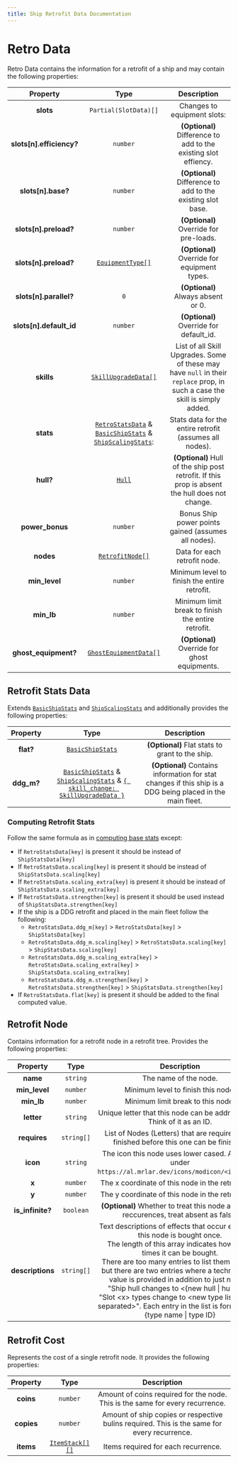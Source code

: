 ```yaml
---
title: Ship Retrofit Data Documentation
---
```


# Retro Data

Retro Data contains the information for a retrofit of a ship and may contain the following
properties:

|         Property         |                                                                       Type                                                                        |                                                         Description                                                          |
| :----------------------: | :-----------------------------------------------------------------------------------------------------------------------------------------------: | :--------------------------------------------------------------------------------------------------------------------------: |
|        **slots**         |                                                               `Partial(SlotData)[]`                                                               |                                                 Changes to equipment slots:                                                  |
| **slots[n].efficiency?** |                                                                     `number`                                                                      |                               **(Optional)** Difference to add to the existing slot effiency.                                |
|    **slots[n].base?**    |                                                                     `number`                                                                      |                                 **(Optional)** Difference to add to the existing slot base.                                  |
|  **slots[n].preload?**   |                                                                     `number`                                                                      |                                            **(Optional)** Override for pre-loads.                                            |
|  **slots[n].preload?**   |                                                 [`EquipmentType[]`](../common.md#equipment-type)                                                  |                                         **(Optional)** Override for equipment types.                                         |
|  **slots[n].parallel?**  |                                                                        `0`                                                                        |                                              **(Optional)** Always absent or 0.                                              |
| **slots[n].default_id**  |                                                                     `number`                                                                      |                                           **(Optional)** Override for default_id.                                            |
|        **skills**        |                                              [`SkillUpgradeData[]`](../common.md#skill-upgrade-data)                                              | List of all Skill Upgrades. Some of these may have `null` in their `replace` prop, in such a case the skill is simply added. |
|        **stats**         | [`RetroStatsData`](#retrofit-stats-data) & [`BasicShipStats`](./index.md#basic-ship-stats) & [`ShipScalingStats`](./index.md#scaling-ship-stats): |                                   Stats data for the entire retrofit (assumes all nodes).                                    |
|        **hull?**         |                                                            [`Hull`](../common.md#hull)                                                            |               **(Optional)** Hull of the ship post retrofit. If this prop is absent the hull does not change.                |
|     **power_bonus**      |                                                                     `number`                                                                      |                                     Bonus Ship power points gained (assumes all nodes).                                      |
|        **nodes**         |                                                        [`RetrofitNode[]`](#retrofit-node)                                                         |                                                 Data for each retrofit node.                                                 |
|      **min_level**       |                                                                     `number`                                                                      |                                         Minimum level to finish the entire retrofit.                                         |
|        **min_lb**        |                                                                     `number`                                                                      |                                      Minimum limit break to finish the entire retrofit.                                      |
|   **ghost_equipment?**   |                                                    [`GhostEquipmentData[]`](./ghost_equip.md)                                                     |                                        **(Optional)** Override for ghost equipments.                                         |

## Retrofit Stats Data

Extends [`BasicShipStats`](./index.md#basic-ship-stats)
and [`ShipScalingStats`](./index.md#scaling-ship-stats) and additionally provides the following
properties:

|  Property  |                                                                                      Type                                                                                       |                                                Description                                                 |
| :--------: | :-----------------------------------------------------------------------------------------------------------------------------------------------------------------------------: | :--------------------------------------------------------------------------------------------------------: |
| **flat?**  |                                                                 [`BasicShipStats`](./index.md#basic-ship-stats)                                                                 |                              **(Optional)** Flat stats to grant to the ship.                               |
| **ddg_m?** | [`BasicShipStats`](./index.md#basic-ship-stats) & [`ShipScalingStats`](./index.md#scaling-ship-stats) & [`{ skill_change: SkillUpgradeData }`](../common.md#skill-upgrade-data) | **(Optional)** Contains information for stat changes if this ship is a DDG being placed in the main fleet. |


### Computing Retrofit Stats

Follow the same formula as in [computing base stats](./index.md#computing-base-stats) except:

- If `RetroStatsData[key]` is present it should be instead of `ShipStatsData[key]`
- If `RetroStatsData.scaling[key]` is present it should be instead of `ShipStatsData.scaling[key]`
- If `RetroStatsData.scaling_extra[key]` is present it should be instead of `ShipStatsData.scaling_extra[key]`
- If `RetroStatsData.strengthen[key]` is present it should be used instead of `ShipStatsData.strengthen[key]`
- If the ship is a DDG retrofit and placed in the main fleet follow the following:
    - `RetroStatsData.ddg_m[key]` &gt; `RetroStatsData[key]` &gt; `ShipStatsData[key]`
    - `RetroStatsData.ddg_m.scaling[key]` &gt; `RetroStatsData.scaling[key]`
      &gt; `ShipStatsData.scaling[key]`
    - `RetroStatsData.ddg_m.scaling_extra[key]` &gt; `RetroStatsData.scaling_extra[key]`
      &gt; `ShipStatsData.scaling_extra[key]`
    - `RetroStatsData.ddg_m.strengthen[key]` &gt; `RetroStatsData.strengthen[key]`
      &gt; `ShipStatsData.strengthen[key]`
- If `RetroStatsData.flat[key]` is present it should be added to the final computed value.

## Retrofit Node

Contains information for a retrofit node in a retrofit tree. Provides the following properties:

|     Property     |    Type    |                                                                                                                                                                                                                                              Description                                                                                                                                                                                                                                               |
| :--------------: | :--------: | :----------------------------------------------------------------------------------------------------------------------------------------------------------------------------------------------------------------------------------------------------------------------------------------------------------------------------------------------------------------------------------------------------------------------------------------------------------------------------------------------------: |
|     **name**     |  `string`  |                                                                                                                                                                                                                                         The name of the node.                                                                                                                                                                                                                                          |
|  **min_level**   |  `number`  |                                                                                                                                                                                                                                   Minimum level to finish this node.                                                                                                                                                                                                                                   |
|    **min_lb**    |  `number`  |                                                                                                                                                                                                                                   Minimum limit break to this node.                                                                                                                                                                                                                                    |
|    **letter**    |  `string`  |                                                                                                                                                                                                                Unique letter that this node can be addressed as. Think of it as an ID.                                                                                                                                                                                                                 |
|   **requires**   | `string[]` |                                                                                                                                                                                                       List of Nodes (Letters) that are required to be finished before this one can be finished.                                                                                                                                                                                                        |
|     **icon**     |  `string`  |                                                                                                                                                                                                 The icon this node uses lower cased. Available under `https://al.mrlar.dev/icons/modicon/<icon>.png`.                                                                                                                                                                                                  |
|      **x**       |  `number`  |                                                                                                                                                                                                                           The x coordinate of this node in the retro graph.                                                                                                                                                                                                                            |
|      **y**       |  `number`  |                                                                                                                                                                                                                           The y coordinate of this node in the retro graph.                                                                                                                                                                                                                            |
| **is_infinite?** | `boolean`  |                                                                                                                                                                                                       **(Optional)** Whether to treat this node as infinite reccurences, treat absent as false.                                                                                                                                                                                                        |
| **descriptions** | `string[]` | Text descriptions of effects that occur each time this node is bought once.<br>The length of this array indicates how many times it can be bought.<br>There are too many entries to list them all here, but there are two entries where a technical (ID) value is provided in addition to just names:<br>"Ship hull changes to &lt;{new hull \| hull id}&gt;"<br>"Slot &lt;x&gt; types change to &lt;new type list comma separated&gt;". Each entry in the list is formatted as {type name \| type ID} |

## Retrofit Cost
Represents the cost of a single retrofit node. It provides the following properties:

|  Property  |                    Type                    |                                         Description                                         |
| :--------: | :----------------------------------------: | :-----------------------------------------------------------------------------------------: |
| **coins**  |                  `number`                  |        Amount of coins required for the node. This is the same for every recurrence.        |
| **copies** |                  `number`                  | Amount of ship copies or respective bulins required. This is the same for every recurrence. |
| **items**  | [`ItemStack[][]`](../common.md#item-stack) |                             Items required for each recurrence.                             |